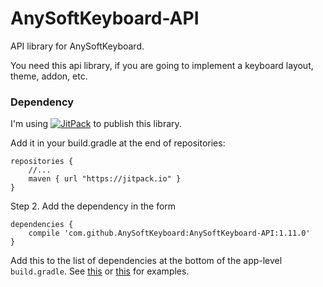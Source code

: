 # AnySoftKeyboard-API
API library for AnySoftKeyboard.

You need this api library, if you are going to implement a keyboard layout, theme, addon, etc.

### Dependency ###
I'm using [![JitPack](https://img.shields.io/github/release/AnySoftKeyboard/AnySoftKeyboard-API.svg?label=JitPack)](https://jitpack.io/#AnySoftKeyboard/AnySoftKeyboard-API) to publish this library.

Add it in your build.gradle at the end of repositories:
```
repositories {
    //...
    maven { url "https://jitpack.io" }
}
```
Step 2. Add the dependency in the form
```
dependencies {
    compile 'com.github.AnySoftKeyboard:AnySoftKeyboard-API:1.11.0'
}
```
Add this to the list of dependencies at the bottom of the app-level `build.gradle`. See [this](https://github.com/AnySoftKeyboard/AnySoftKeyboard/blob/master/build.gradle) or [this](https://github.com/AnySoftKeyboard/LanguagePack/blob/master/build.gradle) for examples.

